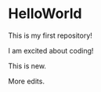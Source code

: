 # HelloWorld
This is my first repository!

I am excited about coding!

This is new.  

More edits. 
